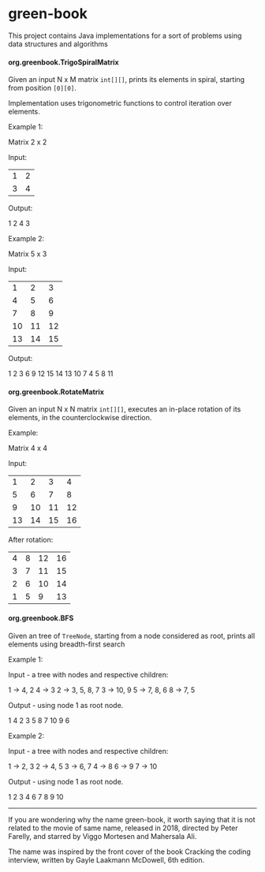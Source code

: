 # green-book

This project contains Java implementations for a sort of problems using data structures and algorithms

#### org.greenbook.TrigoSpiralMatrix

Given an input N x M matrix `int[][]`, prints its elements in spiral, starting from position `[0][0]`.

Implementation uses trigonometric functions to control iteration over elements. 

Example 1:

Matrix 2 x 2

Input:

|   |   |
|---|---|
| 1 | 2 | 
| 3 | 4 | 

Output: 

1 2 4 3

Example 2:

Matrix 5 x 3

Input:

|    |    |    |
|----|----|----|
|  1 |  2 |  3 |
|  4 |  5 |  6 |
|  7 |  8 |  9 |
| 10 | 11 | 12 |
| 13 | 14 | 15 |

Output: 

1 2 3 6 9 12 15 14 13 10 7 4 5 8 11

#### org.greenbook.RotateMatrix

Given an input N x N matrix `int[][]`, executes an in-place rotation of its elements, in the counterclockwise direction.

Example:

Matrix 4 x 4

Input:

|    |    |    |    |
|----|----|----|----|
|  1 |  2 |  3 |  4 |
|  5 |  6 |  7 |  8 |
|  9 | 10 | 11 | 12 |
| 13 | 14 | 15 | 16 |

After rotation:

|    |    |    |    |
|----|----|----|----|
|  4 |  8 | 12 | 16 |
|  3 |  7 | 11 | 15 |
|  2 |  6 | 10 | 14 |
|  1 |  5 |  9 | 13 |

#### org.greenbook.BFS

Given an tree of `TreeNode`, starting from a node considered as root, prints all elements using breadth-first search

Example 1:

Input - a tree with nodes and respective children:

1 -> 4, 2
4 -> 3
2 -> 3, 5, 8, 7
3 -> 10, 9
5 -> 7, 8, 6
8 -> 7, 5

Output - using node 1 as root node.

1 4 2 3 5 8 7 10 9 6

Example 2:

Input - a tree with nodes and respective children:

1 -> 2, 3
2 -> 4, 5
3 -> 6, 7
4 -> 8
6 -> 9
7 -> 10

Output - using node 1 as root node.

1 2 3 4 6 7 8 9 10

---

If you are wondering why the name green-book, it worth saying that it is not related to the movie of same name, released in 2018, directed by Peter Farelly, and starred by Viggo Mortesen and Mahersala Ali.

The name was inspired by the front cover of the book Cracking the coding interview, written by Gayle Laakmann McDowell, 6th edition.